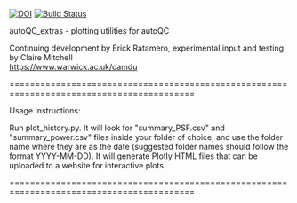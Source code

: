[![DOI](https://zenodo.org/badge/175026051.svg)](https://zenodo.org/badge/latestdoi/175026051) [![Build Status](https://travis-ci.com/erickmartins/autoQC_extras.svg?branch=master)](https://travis-ci.com/erickmartins/autoQC_extras)



autoQC_extras - plotting utilities for autoQC 


Continuing development by Erick Ratamero, experimental input and testing by Claire Mitchell  
https://www.warwick.ac.uk/camdu


==========================================================================================

Usage Instructions:

Run plot_history.py. It will look for "summary_PSF.csv" and "summary_power.csv" files inside
your folder of choice, and use the folder name where they are as the date (suggested folder names
should follow the format YYYY-MM-DD). It will generate Plotly HTML files that can be uploaded
to a website for interactive plots.


==========================================================================================




